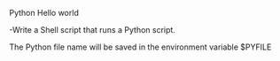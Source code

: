 Python Hello world

-Write a Shell script that runs a Python script.

The Python file name will be saved in the environment variable $PYFILE
